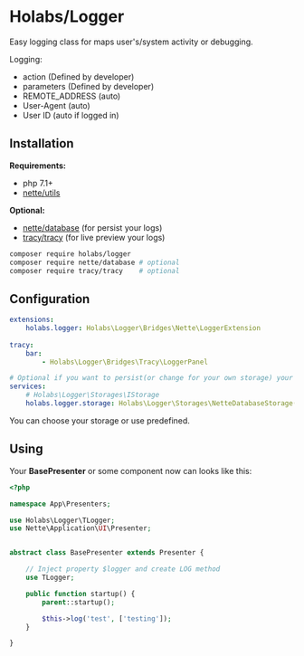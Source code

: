 Holabs/Logger
===============

Easy logging class for maps user's/system activity or debugging.

Logging:
 - action (Defined by developer)
 - parameters (Defined by developer)
 - REMOTE_ADDRESS (auto)
 - User-Agent (auto)
 - User ID (auto if logged in)

Installation
------------

**Requirements:**
 - php 7.1+
 - [nette/utils](https://github.com/nette/utils)
 
**Optional:**
 - [nette/database](https://github.com/nette/database) (for persist your logs)
 - [tracy/tracy](https://github.com/tracy/tracy) (for live preview your logs)
 
```sh
composer require holabs/logger
composer require nette/database	# optional
composer require tracy/tracy	# optional
```

Configuration
-------------
```yaml
extensions:
	holabs.logger: Holabs\Logger\Bridges\Nette\LoggerExtension
	
tracy:
	bar:
		- Holabs\Logger\Bridges\Tracy\LoggerPanel

# Optional if you want to persist(or change for your own storage) your logs over nette database
services:
	# Holabs\Logger\Storages\IStorage
	holabs.logger.storage: Holabs\Logger\Storages\NetteDatabaseStorage('tablename')
```

You can choose your storage or use predefined.

Using
-----
Your **BasePresenter** or some component now can looks like this:

```php
<?php

namespace App\Presenters;

use Holabs\Logger\TLogger;
use Nette\Application\UI\Presenter;


abstract class BasePresenter extends Presenter {

	// Inject property $logger and create LOG method
	use TLogger;

	public function startup() {
		parent::startup();

		$this->log('test', ['testing']);
	}

}
```